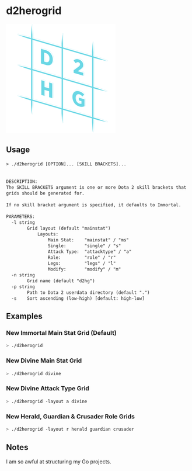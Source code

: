 # d2herogrid

![logo](assets/logo/logo.png)

## Usage
```
> ./d2herogrid [OPTION]... [SKILL BRACKETS]...


DESCRIPTION: 
The SKILL BRACKETS argument is one or more Dota 2 skill brackets that grids should be generated for.

If no skill bracket argument is specified, it defaults to Immortal.

PARAMETERS:
  -l string
        Grid layout (default "mainstat")
            Layouts:
                Main Stat:    "mainstat" / "ms"
                Single:       "single" / "s"
                Attack Type:  "attacktype" / "a"
                Role:         "role" / "r"
                Legs:         "legs" / "l"
                Modify:       "modify" / "m"
  -n string
        Grid name (default "d2hg")
  -p string
        Path to Dota 2 userdata directory (default ".")
  -s    Sort ascending (low-high) [default: high-low]
```

## Examples

### New Immortal Main Stat Grid (Default)

```bash
> ./d2herogrid
```

### New Divine Main Stat Grid

```bash
> ./d2herogrid divine
```

### New Divine Attack Type Grid

```bash
> ./d2herogrid -layout a divine
```

### New Herald, Guardian & Crusader Role Grids

```bash
> ./d2herogrid -layout r herald guardian crusader
```



## Notes

I am so awful at structuring my Go projects.